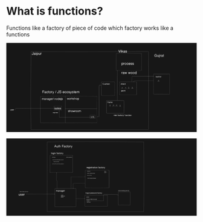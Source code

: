 # What is functions?
Functions like a factory of piece of code which factory works like a functions

![alt text](image.png)

![alt text](image-1.png)